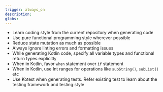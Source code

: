 ```yaml
---
trigger: always_on
description: 
globs: 
---
```


- Learn coding style from the current repository when generating code
- Use pure functional programming style wherever possible
- Reduce state mutation as much as possible
- Always Ignore linting errors and formatting issues
- While generating Kotlin code, specify all variable types and functional return types explicitly
- When in Kotlin, favor `when` statement over `if` statement
- When in Kotlin, use Int ranges for operations like `subString()`, `subList()` etc
- Use Kotest when generating tests. Refer existing test to learn about the testing framework and testing style